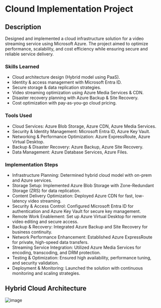 # Clound Implementation Project

## Description
Designed and implemented a cloud infrastructure solution for a video streaming service using Microsoft Azure. The project aimed to optimize performance, scalability, and cost efficiency while ensuring secure and reliable service delivery.


### Skills Learned

- Cloud architecture design (Hybrid model using PaaS).
- Identity & access management with Microsoft Entra ID.
- Secure storage & data replication strategies.
- Video streaming optimization using Azure Media Services & CDN.
- Disaster recovery planning with Azure Backup & Site Recovery.
- Cost optimization with pay-as-you-go cloud pricing.
  
### Tools Used

- Cloud Services: Azure Blob Storage, Azure CDN, Azure Media Services.
- Security & Identity Management: Microsoft Entra ID, Azure Key Vault.
- Networking & Performance Optimization: Azure ExpressRoute, Azure Virtual Desktop.
- Backup & Disaster Recovery: Azure Backup, Azure Site Recovery.
- Data Management: Azure Database Services, Azure Files.


### Implementation Steps

- Infrastructure Planning: Determined hybrid cloud model with on-prem and Azure services.
- Storage Setup: Implemented Azure Blob Storage with Zone-Redundant Storage (ZRS) for data replication.
- Content Delivery Optimization: Deployed Azure CDN for fast, low-latency video streaming.
- Security & Access Control: Configured Microsoft Entra ID for authentication and Azure Key Vault for secure key management.
- Remote Work Enablement: Set up Azure Virtual Desktop for remote video editing and secure access.
- Backup & Recovery: Integrated Azure Backup and Site Recovery for business continuity.
- Network Performance Enhancement: Established Azure ExpressRoute for private, high-speed data transfers.
- Streaming Service Integration: Utilized Azure Media Services for encoding, transcoding, and DRM protection.
- Testing & Optimization: Ensured high availability, performance tuning, and security validation.
- Deployment & Monitoring: Launched the solution with continuous monitoring and scaling strategies.
  
## Hybrid Cloud Architecture


![image](https://github.com/user-attachments/assets/1a697fcd-b6a7-447b-badc-443ec9b16223)
